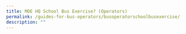 ```yaml
---
title: MOE HQ School Bus Exercise? (Operators)
permalink: /guides-for-bus-operators/busoperatorschoolbusexercise/
description: ""
---
```

